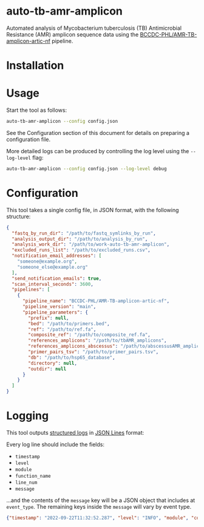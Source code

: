 # auto-tb-amr-amplicon
Automated analysis of Mycobacterium tuberculosis (TB) Antimicrobial Resistance (AMR) amplicon sequence data using
the [BCCDC-PHL/AMR-TB-amplicon-artic-nf](https://github.com/BCCDC-PHL/AMR-TB-amplicon-artic-nf) pipeline.

# Installation

# Usage
Start the tool as follows:

```bash
auto-tb-amr-amplicon --config config.json
```

See the Configuration section of this document for details on preparing a configuration file.

More detailed logs can be produced by controlling the log level using the `--log-level` flag:

```bash
auto-tb-amr-amplicon --config config.json --log-level debug
```

# Configuration
This tool takes a single config file, in JSON format, with the following structure:

```json
{
  "fastq_by_run_dir": "/path/to/fastq_symlinks_by_run",
  "analysis_output_dir": "/path/to/analysis_by_run",
  "analysis_work_dir": "/path/to/work-auto-tb-amr-amplicon",
  "excluded_runs_list": "/path/to/excluded_runs.csv",
  "notification_email_addresses": [
	"someone@example.org",
	"someone_else@example.org"
  ],
  "send_notification_emails": true,
  "scan_interval_seconds": 3600,
  "pipelines": [
    {
      "pipeline_name": "BCCDC-PHL/AMR-TB-amplicon-artic-nf",
      "pipeline_version": "main",
      "pipeline_parameters": {
  	    "prefix": null,
   	    "bed": "/path/to/primers.bed",
   	    "ref": "/path/to/ref.fa",
	    "composite_ref": "/path/to/composite_ref.fa",
	    "references_amplicons": "/path/to/tbAMR_amplicons",
	    "references_amplicons_abscessus": "/path/to/abscessusAMR_amplicons",
	    "primer_pairs_tsv": "/path/to/primer_pairs.tsv",
	    "db": "/path/to/hsp65_database",
	    "directory": null,
	    "outdir": null
      }
    }
  ]
}
```

# Logging
This tool outputs [structured logs](https://www.honeycomb.io/blog/structured-logging-and-your-team/) in [JSON Lines](https://jsonlines.org/) format:

Every log line should include the fields:

- `timestamp`
- `level`
- `module`
- `function_name`
- `line_num`
- `message`

...and the contents of the `message` key will be a JSON object that includes at `event_type`. The remaining keys inside the `message` will vary by event type.

```json
{"timestamp": "2022-09-22T11:32:52.287", "level": "INFO", "module", "core", "function_name": "scan", "line_num", 56, "message": {"event_type": "scan_start"}}
```
